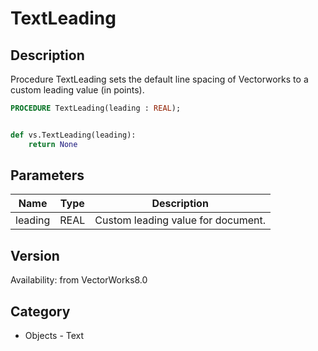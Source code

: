 # TextLeading

## Description
Procedure TextLeading sets the default line spacing of Vectorworks to a custom leading value (in points). 

```pascal
PROCEDURE TextLeading(leading : REAL);
```

```python

def vs.TextLeading(leading):
    return None
```

## Parameters
|Name|Type|Description|
|---|---|---|
|leading|REAL|Custom leading value for document.|

## Version
Availability: from VectorWorks8.0
## Category
* Objects - Text

